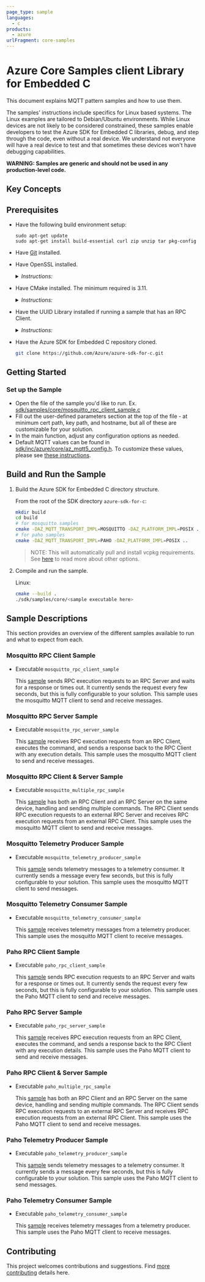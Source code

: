 ```yaml
---
page_type: sample
languages:
  - c
products:
  - azure
urlFragment: core-samples
---
```


# Azure Core Samples client Library for Embedded C

This document explains MQTT pattern samples and how to use them.

The samples' instructions include specifics for Linux based systems. The Linux examples are tailored to Debian/Ubuntu environments. While Linux devices are not likely to be considered constrained, these samples enable developers to test the Azure SDK for Embedded C libraries, debug, and step through the code, even without a real device. We understand not everyone will have a real device to test and that sometimes these devices won't have debugging capabilities.

**WARNING: Samples are generic and should not be used in any production-level code.**

## Key Concepts

## Prerequisites

- Have the following build environment setup:
  ```
  sudo apt-get update
  sudo apt-get install build-essential curl zip unzip tar pkg-config
  ```
- Have [Git](https://git-scm.com/download) installed.

- Have OpenSSL installed.

    <details><summary><i>Instructions:</i></summary>
    <p>

    Linux:

    ```bash
    sudo apt-get install openssl libssl-dev
    ```

    </p>
    </details>

- Have CMake installed. The minimum required is 3.11.

    <details><summary><i>Instructions:</i></summary>
    <p>

    Linux:

    - Ubuntu 18.04 or 20.04 or 22.04:

      ```bash
      sudo apt-get install cmake
      ```

    - Ubuntu 16.04: Download the latest version of [CMake](https://cmake.org/files).

      ```bash
      wget https://cmake.org/files/v3.18/cmake-3.18.3-Linux-x86_64.sh # Use latest version.
      sudo ./cmake-3.18.3-Linux-x86_64.sh --prefix=/usr
      ```
        - When prompted to include the default subdirectory, enter `n` so to install in `/usr/local`.

    </p>
    </details>

- Have the UUID Library installed if running a sample that has an RPC Client.

    <details><summary><i>Instructions:</i></summary>
    <p>

    Linux:

    ```bash
    sudo apt-get install uuid-dev
    ```

    </p>
    </details>


- Have the Azure SDK for Embedded C repository cloned.

    ```bash
    git clone https://github.com/Azure/azure-sdk-for-c.git
    ```

## Getting Started

### Set up the Sample
- Open the file of the sample you'd like to run. Ex. [sdk/samples/core/mosquitto_rpc_client_sample.c](https://github.com/Azure/azure-sdk-for-c/blob/feature/v2/sdk/samples/core/mosquitto_rpc_client_sample.c)
- Fill out the user-defined parameters section at the top of the file - at minimum cert path, key path, and hostname, but all of these are customizable for your solution.
- In the main function, adjust any configuration options as needed.
- Default MQTT values can be found in [sdk/inc/azure/core/az_mqtt5_config.h](https://github.com/Azure/azure-sdk-for-c/blob/feature/v2/sdk/inc/azure/core/az_mqtt5_config.h). To customize these values, please see [these instructions](../../docs/core/README.md#configuring-default-values).

## Build and Run the Sample
1. Build the Azure SDK for Embedded C directory structure.

    From the root of the SDK directory `azure-sdk-for-c`:

    ```bash
    mkdir build
    cd build
    # for mosquitto samples
    cmake -DAZ_MQTT_TRANSPORT_IMPL=MOSQUITTO -DAZ_PLATFORM_IMPL=POSIX ..
    # for paho samples
    cmake -DAZ_MQTT_TRANSPORT_IMPL=PAHO -DAZ_PLATFORM_IMPL=POSIX ..
    ```
    >NOTE: This will automatically pull and install vcpkg requirements. See [here](https://github.com/Azure/azure-sdk-for-c#third-party-dependencies) to read more about other options.
2. Compile and run the sample.

    Linux:

    ```bash
    cmake --build .
    ./sdk/samples/core/<sample executable here>
    ```

## Sample Descriptions
This section provides an overview of the different samples available to run and what to expect from each.

### Mosquitto RPC Client Sample
- Executable `mosquitto_rpc_client_sample`

  This [sample](https://github.com/Azure/azure-sdk-for-c/blob/feature/v2/sdk/samples/core/mosquitto_rpc_client_sample.c) sends RPC execution requests to an RPC Server and waits for a response or times out. It currently sends the request every few seconds, but this is fully configurable to your solution. This sample uses the mosquitto MQTT client to send and receive messages.

### Mosquitto RPC Server Sample
- Executable `mosquitto_rpc_server_sample`

  This [sample](https://github.com/Azure/azure-sdk-for-c/blob/feature/v2/sdk/samples/core/mosquitto_rpc_server_sample.c) receives RPC execution requests from an RPC Client, executes the command, and sends a response back to the RPC Client with any execution details. This sample uses the mosquitto MQTT client to send and receive messages.

### Mosquitto RPC Client & Server Sample
- Executable `mosquitto_multiple_rpc_sample`

  This [sample](https://github.com/Azure/azure-sdk-for-c/blob/feature/v2/sdk/samples/core/mosquitto_multiple_rpc_sample.c) has both an RPC Client and an RPC Server on the same device, handling and sending multiple commands. The RPC Client sends RPC execution requests to an external RPC Server and receives RPC execution requests from an external RPC Client. This sample uses the mosquitto MQTT client to send and receive messages.

### Mosquitto Telemetry Producer Sample
- Executable `mosquitto_telemetry_producer_sample`

  This [sample](https://github.com/Azure/azure-sdk-for-c/blob/feature/v2/sdk/samples/core/mosquitto_telemetry_producer_sample.c) sends telemetry messages to a telemetry consumer. It currently sends a message every few seconds, but this is fully configurable to your solution. This sample uses the mosquitto MQTT client to send messages.

### Mosquitto Telemetry Consumer Sample
- Executable `mosquitto_telemetry_consumer_sample`

  This [sample](https://github.com/Azure/azure-sdk-for-c/blob/feature/v2/sdk/samples/core/mosquitto_telemetry_consumer_sample.c) receives telemetry messages from a telemetry producer. This sample uses the mosquitto MQTT client to receive messages.

### Paho RPC Client Sample
- Executable `paho_rpc_client_sample`

  This [sample](https://github.com/Azure/azure-sdk-for-c/blob/feature/v2/sdk/samples/core/paho_rpc_client_sample.c) sends RPC execution requests to an RPC Server and waits for a response or times out. It currently sends the request every few seconds, but this is fully configurable to your solution. This sample uses the Paho MQTT client to send and receive messages.

### Paho RPC Server Sample
- Executable `paho_rpc_server_sample`

  This [sample](https://github.com/Azure/azure-sdk-for-c/blob/feature/v2/sdk/samples/core/paho_rpc_server_sample.c) receives RPC execution requests from an RPC Client, executes the command, and sends a response back to the RPC Client with any execution details. This sample uses the Paho MQTT client to send and receive messages.

### Paho RPC Client & Server Sample
- Executable `paho_multiple_rpc_sample`

  This [sample](https://github.com/Azure/azure-sdk-for-c/blob/feature/v2/sdk/samples/core/paho_multiple_rpc_sample.c) has both an RPC Client and an RPC Server on the same device, handling and sending multiple commands. The RPC Client sends RPC execution requests to an external RPC Server and receives RPC execution requests from an external RPC Client. This sample uses the Paho MQTT client to send and receive messages.

### Paho Telemetry Producer Sample
- Executable `paho_telemetry_producer_sample`

  This [sample](https://github.com/Azure/azure-sdk-for-c/blob/feature/v2/sdk/samples/core/paho_telemetry_producer_sample.c) sends telemetry messages to a telemetry consumer. It currently sends a message every few seconds, but this is fully configurable to your solution. This sample uses the Paho MQTT client to send messages.

### Paho Telemetry Consumer Sample
- Executable `paho_telemetry_consumer_sample`

  This [sample](https://github.com/Azure/azure-sdk-for-c/blob/feature/v2/sdk/samples/core/paho_telemetry_consumer_sample.c) receives telemetry messages from a telemetry producer. This sample uses the Paho MQTT client to receive messages.


## Contributing

This project welcomes contributions and suggestions. Find [more contributing][SDK_README_CONTRIBUTING] details here.

<!-- LINKS -->
[SDK_README_CONTRIBUTING]: https://github.com/Azure/azure-sdk-for-c/blob/main/CONTRIBUTING.md

